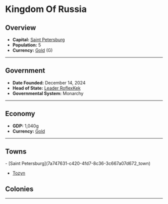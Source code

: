 <!--UNDEDITED FILE, remove this entire line if this file has been edited!-->
# <!--NAME-->Kingdom Of Russia<!--NAME-->

## Overview

- **Capital:** <!--CAPITAL_LINK-->[Saint Petersburg](7a747631-c420-4fd7-8c36-3c667a07d672_town)<!--CAPITAL_LINK-->
- **Population:** <!--POPULATION-->5<!--POPULATION-->
- **Currency:** <!--CURRENCY_LINK-->[Gold](Gold_currency)<!--CURRENCY_LINK--> (<!--CURRENCY_ABV-->G<!--CURRENCY_ABV-->)

---

## Government

- **Date Founded:** <!--FOUNDED-->December 14, 2024<!--FOUNDED-->
- **Head of State:** <!--LEADER_TITLE_LINK-->[Leader RoflexKek](RoflexKek_user)<!--LEADER_TITLE_LINK-->
- **Governmental System:** <!--GOVERNMENT-->Monarchy<!--GOVERNMENT-->

---

## Economy

- **GDP:** <!--GDP-->1,040g<!--GDP-->
- **Currency:** <!--CURRENCY_LINK-->[Gold](Gold_currency)<!--CURRENCY_LINK-->

---

## Towns

<!--TOWNS-->- [Saint Petersburg](7a747631-c420-4fd7-8c36-3c667a07d672_town)
- [Tozyn](6a1bd875-52f0-4b77-ba06-181999bb91d0_town)<!--TOWNS-->

## Colonies

<!--COLONIES--><!--COLONIES-->

---